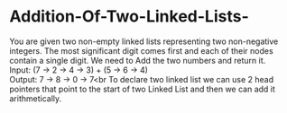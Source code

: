 # Addition-Of-Two-Linked-Lists-
You are given two non-empty linked lists representing two non-negative integers. The most significant digit comes first and each of their nodes contain a single digit. We need to Add the two numbers and return it.<br>
Input: (7 -> 2 -> 4 -> 3) + (5 -> 6 -> 4)<br>
Output: 7 -> 8 -> 0 -> 7<br
To declare two linked list we can use 2 head pointers that point to the start of two Linked List and then we can add it arithmetically. 

